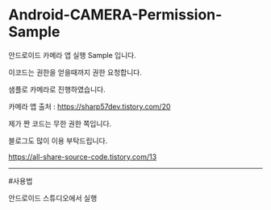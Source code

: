 # Android-CAMERA-Permission-Sample

안드로이드 카메라 앱 실행 Sample 입니다.

이코드는 권한을 얻을때까지 권한 요청합니다.

샘플로 카메라로 진행하였습니다.

카메라 앱 출처 : https://sharp57dev.tistory.com/20

제가 짠 코드는 무한 권한 쪽입니다.

블로그도 많이 이용 부탁드립니다.

https://all-share-source-code.tistory.com/13

-----

#사용법

안드로이드 스튜디오에서 실행 
